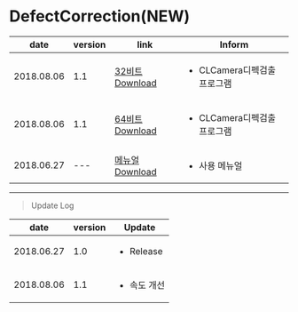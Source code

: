 
# DefectCorrection(NEW)

| date | version | link | Inform |
|---|---|---|---|
| 2018.08.06 | 1.1 | [32비트 Download](https://github.com/CREVIS/Camera/raw/master/Tools/DefectCorrection(NEW)/DefectCorrection_v1.1_x86(CLCamera).zip)| <ul><li>CLCamera디펙검출 프로그램<br/></li> |
| 2018.08.06 | 1.1 | [64비트 Download](https://github.com/CREVIS/Camera/raw/master/Tools/DefectCorrection(NEW)/DefectCorrection_v1.1_x64(CLCamera).zip)| <ul><li>CLCamera디펙검출 프로그램<br/></li> |
| 2018.06.27 | --- | [메뉴얼 Download](https://github.com/CREVIS/Camera/raw/master/Tools/DefectCorrection(NEW)/DefectCorrection(NEW)%EB%A9%94%EB%89%B4%EC%96%BC%202018-06-27.pdf)| <ul><li> 사용 메뉴얼<br/></li> |
  
  
  
  
---------------
>Update Log

| date | version | Update |
|---|---|---|
| 2018.06.27 |1.0| <ul><li> Release <br/></li> |
| 2018.08.06 |1.1| <ul><li> 속도 개선 <br/></li> |
  
